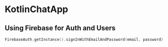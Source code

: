 # KotlinChatApp

## Using Firebase for Auth and Users
```kotlin
FirebaseAuth.getInstance().signInWithEmailAndPassword(email, password)
```
